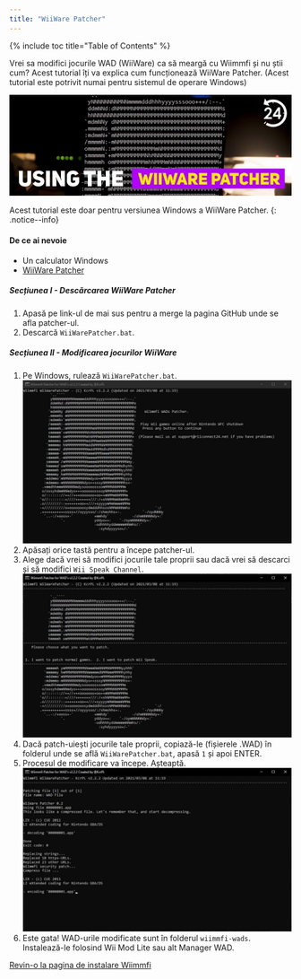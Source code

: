 ```yaml
---
title: "WiiWare Patcher"
---
```


{% include toc title="Table of Contents" %}

Vrei sa modifici jocurile WAD (WiiWare) ca să meargă cu Wiimmfi și nu știi cum? Acest tutorial îți va explica cum funcționează WiiWare Patcher. (Acest tutorial este potrivit numai pentru sistemul de operare Windows)

![Using the WiiWare Patcher](/images/rc24_using_the_wiiware_patcher.jpg)

Acest tutorial este doar pentru versiunea Windows a WiiWare Patcher.
{: .notice--info}

#### De ce ai nevoie

* Un calculator Windows
* [WiiWare Patcher](https://github.com/RiiConnect24/WiiWare-Patcher/releases)

##### Secțiunea I - Descărcarea WiiWare Patcher

1. Apasă pe link-ul de mai sus pentru a merge la pagina GitHub unde se afla patcher-ul.
2. Descarcă `WiiWarePatcher.bat`.

##### Secțiunea II - Modificarea jocurilor WiiWare

1. Pe Windows, rulează `WiiWarePatcher.bat`. ![WiiWare Patcher Main Menu](/images/WiiWare-Patcher/1.JPG)
2. Apăsați orice tastă pentru a începe patcher-ul.
3. Alege dacă vrei să modifici jocurile tale proprii sau dacă vrei să descarci și să modifici `Wii Speak Channel`. ![Select patching mode](/images/WiiWare-Patcher/2.JPG)
4. Dacă patch-uiești jocurile tale proprii, copiază-le (fișierele .WAD) în folderul unde se află `WiiWarePatcher.bat`, apasă `1` și apoi ENTER.
5. Procesul de modificare va începe. Așteaptă. ![Patching...](/images/WiiWare-Patcher/3.JPG)
6. Este gata! WAD-urile modificate sunt în folderul `wiimmfi-wads`. Instalează-le folosind Wii Mod Lite sau alt Manager WAD.

[Revin-o la pagina de instalare Wiimmfi](wiimmfi)
